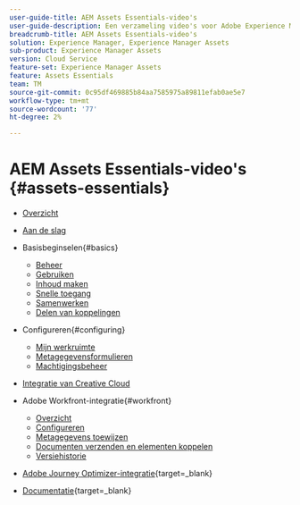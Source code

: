 ```yaml
---
user-guide-title: AEM Assets Essentials-video's
user-guide-description: Een verzameling video's voor Adobe Experience Manager Assets Essentials.
breadcrumb-title: AEM Assets Essentials-video's
solution: Experience Manager, Experience Manager Assets
sub-product: Experience Manager Assets
version: Cloud Service
feature-set: Experience Manager Assets
feature: Assets Essentials
team: TM
source-git-commit: 0c95df469885b84aa7585975a89811efab0ae5e7
workflow-type: tm+mt
source-wordcount: '77'
ht-degree: 2%

---
```



# AEM Assets Essentials-video&#39;s {#assets-essentials}

+ [Overzicht](overview.md)

+ [Aan de slag](./getting-started.md)

+ Basisbeginselen{#basics}
   + [Beheer](basics/managing.md)
   + [Gebruiken](basics/using.md)
   + [Inhoud maken](basics/creating.md)
   + [Snelle toegang](basics/quick-access.md)
   + [Samenwerken](basics/collaborating.md)
   + [Delen van koppelingen](basics/link-sharing.md)

+ Configureren{#configuring}
   + [Mijn werkruimte](configuring/my-workspace.md)
   + [Metagegevensformulieren](configuring/metadata-forms.md)
   + [Machtigingsbeheer](configuring/permissions-management.md)

+ [Integratie van Creative Cloud](integrations/creative-cloud.md)

+ Adobe Workfront-integratie{#workfront}
   + [Overzicht](./integrations/workfront/overview.md)
   + [Configureren](./integrations/workfront/configure.md)
   + [Metagegevens toewijzen](./integrations/workfront/map-metadata.md)
   + [Documenten verzenden en elementen koppelen](./integrations/workfront/link-send.md)
   + [Versiehistorie](./integrations/workfront/versions.md)

+ [Adobe Journey Optimizer-integratie](https://experienceleague.adobe.com/docs/journey-optimizer-learn/tutorials/create-messages/create-email-content-with-the-message-editor.html){target=_blank}

+ [Documentatie](https://experienceleague.adobe.com/docs/experience-manager-assets-essentials/help/introduction.html){target=_blank}
